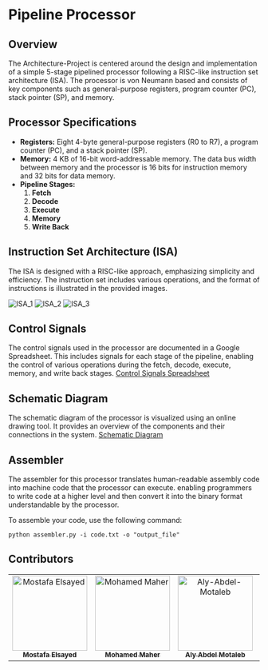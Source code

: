 # Pipeline Processor

## Overview

The Architecture-Project is centered around the design and implementation of a simple 5-stage pipelined processor following a RISC-like instruction set architecture (ISA). The processor is von Neumann based and consists of key components such as general-purpose registers, program counter (PC), stack pointer (SP), and memory.

## Processor Specifications

- **Registers:** Eight 4-byte general-purpose registers (R0 to R7), a program counter (PC), and a stack pointer (SP).
- **Memory:** 4 KB of 16-bit word-addressable memory. The data bus width between memory and the processor is 16 bits for instruction memory and 32 bits for data memory.
- **Pipeline Stages:**
  1. **Fetch**
  2. **Decode**
  3. **Execute**
  4. **Memory**
  5. **Write Back**

## Instruction Set Architecture (ISA)

The ISA is designed with a RISC-like approach, emphasizing simplicity and efficiency. The instruction set includes various operations, and the format of instructions is illustrated in the provided images.

![ISA_1](https://i.imgur.com/MsL9zGb.png)
![ISA_2](https://i.imgur.com/JUL2QdB.png)
![ISA_3](https://i.imgur.com/wkRqyRg.png)

## Control Signals

The control signals used in the processor are documented in a Google Spreadsheet. This includes signals for each stage of the pipeline, enabling the control of various operations during the fetch, decode, execute, memory, and write back stages. [Control Signals Spreadsheet](https://docs.google.com/spreadsheets/d/120m1b6FrHCg9PQZ74T6VtSyrkmBFBvLhuMwCTFt1aC0/edit#gid=0)

## Schematic Diagram

The schematic diagram of the processor is visualized using an online drawing tool. It provides an overview of the components and their connections in the system. [Schematic Diagram](https://www.tldraw.com/v/dJRQlmzGx5PjeXC4-ebE3?viewport=-17878,-12089,25600,14387&page=page:page)  
  
 
  
## Assembler

The assembler for this processor translates human-readable assembly code into machine code that the processor can execute.
enabling programmers to write code at a higher level and then convert it into the binary format understandable by the processor.

To assemble your code, use the following command:
```
python assembler.py -i code.txt -o "output_file"
```



## Contributors <a name = "Contributors"></a>

<table>
  <tr>
    <td align="center">
    <a href="https://github.com/mostafaelsayed2002" target="_blank">
    <img src="https://avatars.githubusercontent.com/u/24477303?v=4" width="150px;" alt="Mostafa Elsayed"/>
    <br />
    <sub><b>Mostafa Elsayed</b></sub></a>
    </td>
    <td align="center">
    <a href="https://github.com/MohamedMaher02" target="_blank">
    <img src="https://avatars.githubusercontent.com/u/102810425?v=4" width="150px;" alt="Mohamed Maher"/>
    <br />
    <sub><b>Mohamed Maher</b></sub></a>
    </td>
    <td align="center">
    <a href="https://github.com/Aly-Abdel-Motaleb" target="_blank">
    <img src="https://avatars.githubusercontent.com/u/94588581?v=4" width="150px;" alt="Aly-Abdel-Motaleb"/>
    <br />
    <sub><b>Aly Abdel Motaleb</b></sub></a>
    </td>
    <td align="center">
    <a href="https://github.com/Walid-Kh" target="_blank">
    <img src="https://avatars.githubusercontent.com/u/94529949?v=4" width="150px;" alt="Walid Khamees"/>
    <br />
    <sub><b>Walid Khamees</b></sub></a>
    </td>
  </tr>

 </table>
